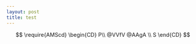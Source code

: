```yaml
---
layout: post
title: test
--- 
```


<script type="text/javascript" src="https://cdn.mathjax.org/mathjax/latest/MathJax.js?config=TeX-AMS-MML_HTMLorMML"></script>

$$ \require{AMScd}
\begin{CD} P\\ @VVfV  @AAgA \\ S  \end{CD}
$$
